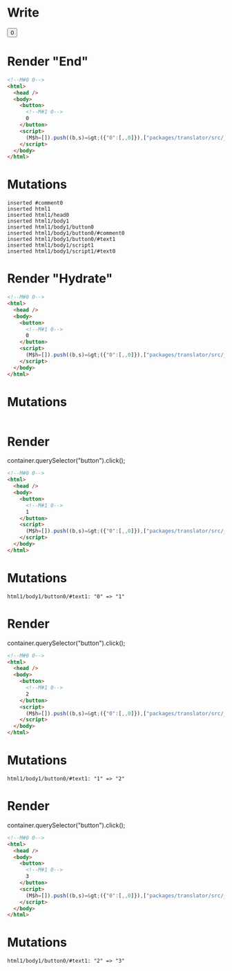 # Write
  <!M#0 0><button><!M#1 0>0</button><script>(M$h=[]).push((b,s)=>({"0":[,,0]}),["packages/translator/src/__tests__/fixtures/basic-fn-with-block/template.marko_0_count",0,])</script>


# Render "End"
```html
<!--M#0 0-->
<html>
  <head />
  <body>
    <button>
      <!--M#1 0-->
      0
    </button>
    <script>
      (M$h=[]).push((b,s)=&gt;({"0":[,,0]}),["packages/translator/src/__tests__/fixtures/basic-fn-with-block/template.marko_0_count",0,])
    </script>
  </body>
</html>
```

# Mutations
```
inserted #comment0
inserted html1
inserted html1/head0
inserted html1/body1
inserted html1/body1/button0
inserted html1/body1/button0/#comment0
inserted html1/body1/button0/#text1
inserted html1/body1/script1
inserted html1/body1/script1/#text0
```


# Render "Hydrate"
```html
<!--M#0 0-->
<html>
  <head />
  <body>
    <button>
      <!--M#1 0-->
      0
    </button>
    <script>
      (M$h=[]).push((b,s)=&gt;({"0":[,,0]}),["packages/translator/src/__tests__/fixtures/basic-fn-with-block/template.marko_0_count",0,])
    </script>
  </body>
</html>
```

# Mutations
```

```


# Render 
container.querySelector("button").click();

```html
<!--M#0 0-->
<html>
  <head />
  <body>
    <button>
      <!--M#1 0-->
      1
    </button>
    <script>
      (M$h=[]).push((b,s)=&gt;({"0":[,,0]}),["packages/translator/src/__tests__/fixtures/basic-fn-with-block/template.marko_0_count",0,])
    </script>
  </body>
</html>
```

# Mutations
```
html1/body1/button0/#text1: "0" => "1"
```


# Render 
container.querySelector("button").click();

```html
<!--M#0 0-->
<html>
  <head />
  <body>
    <button>
      <!--M#1 0-->
      2
    </button>
    <script>
      (M$h=[]).push((b,s)=&gt;({"0":[,,0]}),["packages/translator/src/__tests__/fixtures/basic-fn-with-block/template.marko_0_count",0,])
    </script>
  </body>
</html>
```

# Mutations
```
html1/body1/button0/#text1: "1" => "2"
```


# Render 
container.querySelector("button").click();

```html
<!--M#0 0-->
<html>
  <head />
  <body>
    <button>
      <!--M#1 0-->
      3
    </button>
    <script>
      (M$h=[]).push((b,s)=&gt;({"0":[,,0]}),["packages/translator/src/__tests__/fixtures/basic-fn-with-block/template.marko_0_count",0,])
    </script>
  </body>
</html>
```

# Mutations
```
html1/body1/button0/#text1: "2" => "3"
```